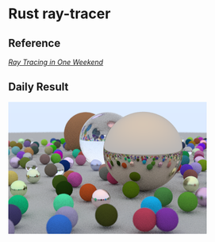 Rust ray-tracer
===
Reference
---
[_Ray Tracing in One Weekend_](https://raytracing.github.io/books/RayTracingInOneWeekend.html)

Daily Result
---
![result](./result/2020-12-02.png)